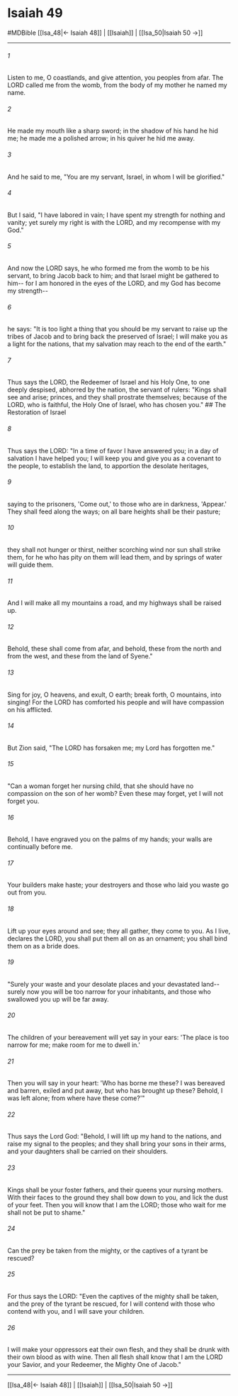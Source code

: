# Isaiah 49
#MDBible
[[Isa_48|← Isaiah 48]] | [[Isaiah]] | [[Isa_50|Isaiah 50 →]]

***

###### 1 

Listen to me, O coastlands, and give attention, you peoples from afar. The LORD called me from the womb, from the body of my mother he named my name. 

###### 2 

He made my mouth like a sharp sword; in the shadow of his hand he hid me; he made me a polished arrow; in his quiver he hid me away. 

###### 3 

And he said to me, "You are my servant, Israel, in whom I will be glorified." 

###### 4 

But I said, "I have labored in vain; I have spent my strength for nothing and vanity; yet surely my right is with the LORD, and my recompense with my God." 

###### 5 

And now the LORD says, he who formed me from the womb to be his servant, to bring Jacob back to him; and that Israel might be gathered to him-- for I am honored in the eyes of the LORD, and my God has become my strength-- 

###### 6 

he says: "It is too light a thing that you should be my servant to raise up the tribes of Jacob and to bring back the preserved of Israel; I will make you as a light for the nations, that my salvation may reach to the end of the earth." 

###### 7 

Thus says the LORD, the Redeemer of Israel and his Holy One, to one deeply despised, abhorred by the nation, the servant of rulers: "Kings shall see and arise; princes, and they shall prostrate themselves; because of the LORD, who is faithful, the Holy One of Israel, who has chosen you." ## The Restoration of Israel 

###### 8 

Thus says the LORD: "In a time of favor I have answered you; in a day of salvation I have helped you; I will keep you and give you as a covenant to the people, to establish the land, to apportion the desolate heritages, 

###### 9 

saying to the prisoners, 'Come out,' to those who are in darkness, 'Appear.' They shall feed along the ways; on all bare heights shall be their pasture; 

###### 10 

they shall not hunger or thirst, neither scorching wind nor sun shall strike them, for he who has pity on them will lead them, and by springs of water will guide them. 

###### 11 

And I will make all my mountains a road, and my highways shall be raised up. 

###### 12 

Behold, these shall come from afar, and behold, these from the north and from the west, and these from the land of Syene." 

###### 13 

Sing for joy, O heavens, and exult, O earth; break forth, O mountains, into singing! For the LORD has comforted his people and will have compassion on his afflicted. 

###### 14 

But Zion said, "The LORD has forsaken me; my Lord has forgotten me." 

###### 15 

"Can a woman forget her nursing child, that she should have no compassion on the son of her womb? Even these may forget, yet I will not forget you. 

###### 16 

Behold, I have engraved you on the palms of my hands; your walls are continually before me. 

###### 17 

Your builders make haste; your destroyers and those who laid you waste go out from you. 

###### 18 

Lift up your eyes around and see; they all gather, they come to you. As I live, declares the LORD, you shall put them all on as an ornament; you shall bind them on as a bride does. 

###### 19 

"Surely your waste and your desolate places and your devastated land-- surely now you will be too narrow for your inhabitants, and those who swallowed you up will be far away. 

###### 20 

The children of your bereavement will yet say in your ears: 'The place is too narrow for me; make room for me to dwell in.' 

###### 21 

Then you will say in your heart: 'Who has borne me these? I was bereaved and barren, exiled and put away, but who has brought up these? Behold, I was left alone; from where have these come?'" 

###### 22 

Thus says the Lord God: "Behold, I will lift up my hand to the nations, and raise my signal to the peoples; and they shall bring your sons in their arms, and your daughters shall be carried on their shoulders. 

###### 23 

Kings shall be your foster fathers, and their queens your nursing mothers. With their faces to the ground they shall bow down to you, and lick the dust of your feet. Then you will know that I am the LORD; those who wait for me shall not be put to shame." 

###### 24 

Can the prey be taken from the mighty, or the captives of a tyrant be rescued? 

###### 25 

For thus says the LORD: "Even the captives of the mighty shall be taken, and the prey of the tyrant be rescued, for I will contend with those who contend with you, and I will save your children. 

###### 26 

I will make your oppressors eat their own flesh, and they shall be drunk with their own blood as with wine. Then all flesh shall know that I am the LORD your Savior, and your Redeemer, the Mighty One of Jacob." 

***

[[Isa_48|← Isaiah 48]] | [[Isaiah]] | [[Isa_50|Isaiah 50 →]]
